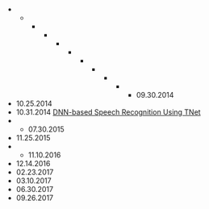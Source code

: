   *   *   *   *   *   *   *   *   *   *   * 09.30.2014 
  * 10.25.2014
  * 10.31.2014 [DNN-based Speech Recognition Using TNet](https://confluence.inin.com/display/MediaGroup/DNN-based+Speech+Recognition+Using+TNet)
  *   * 07.30.2015 
  * 11.25.2015 
  *   * 11.10.2016 
  * 12.14.2016 
  * 02.23.2017 
  * 03.10.2017 
  * 06.30.2017 
  * 09.26.2017   
  




